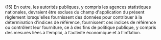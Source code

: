 (15) En outre, les autorités publiques, y compris les agences statistiques nationales, devraient être exclues du champ d'application du présent règlement lorsqu'elles fournissent des données pour contribuer à la détermination d'indices de référence, fournissent ces indices de référence ou contrôlent leur fourniture, ce à des fins de politique publique, y compris des mesures liées à l'emploi, à l'activité économique et à l'inflation.